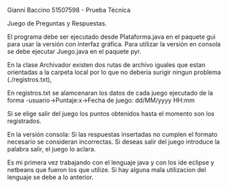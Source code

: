 Gianni Baccino 51507598 - Prueba Técnica

Juego de Preguntas y Respuestas.

El programa debe ser ejecutado desde Plataforma.java en el paquete gui para usar la versión con interfaz gráfica.
Para utilizar la versión en consola se debe ejecutar Juego.java en el paquete pyr.

En la clase Archivador existen dos rutas de archivo iguales que estan orientadas a la carpeta local por lo que no deberia surigir ningun problema (./registros.txt),

En registros.txt se alamcenaran los datos de cada juego ejecutado de la forma -usuario->Puntaje:x->Fecha de juego: dd/MM/yyyy HH:mm

Si se elige salir del juego los puntos obtenidos hasta el momento son los registrados.

En la versión consola:
Si las respuestas insertadas no cumplen el formato necesario se consideran incorrectas.
Si deseas salir del juego introduce la palabra salir, el juego lo aclara.

Es mi primera vez trabajando con el lenguaje java y con los ide eclipse y netbeans que fueron los que utilize.
Si hay alguna mala utilizacion del lenguaje se debe a lo anterior.

